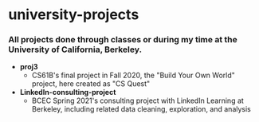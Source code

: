 # university-projects
### All projects done through classes or during my time at the University of California, Berkeley.
- **proj3**
  * CS61B's final project in Fall 2020, the "Build Your Own World" project, here created as "CS Quest"
- **LinkedIn-consulting-project**
  * BCEC Spring 2021's consulting project with LinkedIn Learning at Berkeley, including related data cleaning, exploration, and analysis

